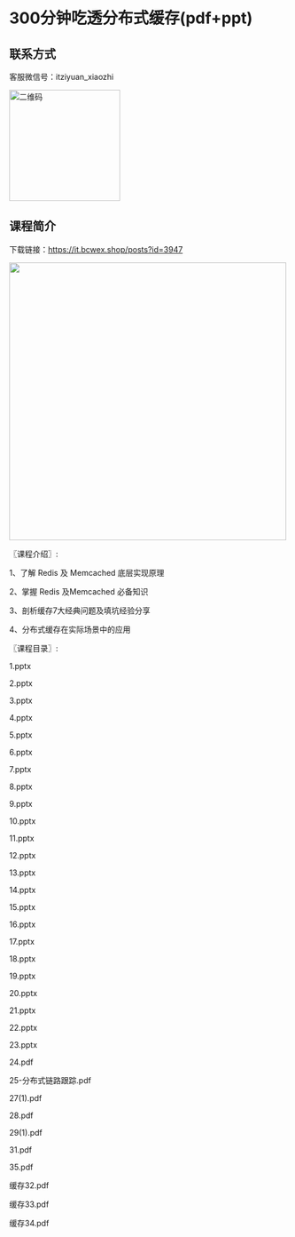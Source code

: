 # 300分钟吃透分布式缓存(pdf+ppt)

## 联系方式

客服微信号：itziyuan_xiaozhi

<img src="https://ziyuanyun.oss-cn-guangzhou.aliyuncs.com/common/20240614073449/666b82192834a.jpg" width="200" height="200" alt="二维码">

## 课程简介

下载链接：https://it.bcwex.shop/posts?id=3947

<img src="https://ziyuanyun.oss-cn-guangzhou.aliyuncs.com/yun/20240515185425/66449461a81f1.jpg" width="500" alt="">

  〖课程介绍〗:

 1、了解 Redis 及 Memcached 底层实现原理

 2、掌握 Redis 及Memcached 必备知识

 3、剖析缓存7大经典问题及填坑经验分享

 4、分布式缓存在实际场景中的应用

 〖课程目录〗:

  

 1.pptx

 2.pptx

 3.pptx

 4.pptx

 5.pptx

 6.pptx

 7.pptx

 8.pptx

 9.pptx

 10.pptx

 11.pptx

 12.pptx

 13.pptx

 14.pptx

 15.pptx

 16.pptx

 17.pptx

 18.pptx

 19.pptx

 20.pptx

 21.pptx

 22.pptx

 23.pptx

 24.pdf

 25-分布式链路跟踪.pdf

 27(1).pdf

 28.pdf

 29(1).pdf

 31.pdf

 35.pdf

 缓存32.pdf

 缓存33.pdf

 缓存34.pdf 

  